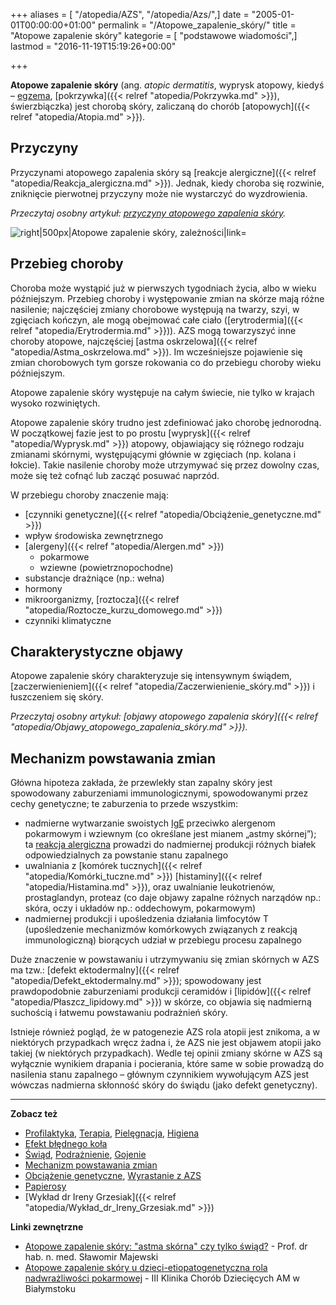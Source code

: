 +++
aliases = [ "/atopedia/AZS", "/atopedia/Azs/",]
date = "2005-01-01T00:00:00+01:00"
permalink = "/Atopowe_zapalenie_skóry/"
title = "Atopowe zapalenie skóry"
kategorie = [ "podstawowe wiadomości",]
lastmod = "2016-11-19T15:19:26+00:00"

+++

**Atopowe zapalenie skóry** (ang. *atopic dermatitis*, wyprysk atopowy, kiedyś –
[egzema](/atopedia/Egzema), [pokrzywka]({{< relref
"atopedia/Pokrzywka.md" >}}), świerzbiączka) jest chorobą skóry,
zaliczaną do chorób [atopowych]({{< relref "atopedia/Atopia.md" >}}).

## Przyczyny

Przyczynami atopowego zapalenia skóry są
[reakcje alergiczne]({{< relref "atopedia/Reakcja_alergiczna.md" >}}). Jednak, kiedy choroba się
rozwinie, zniknięcie pierwotnej przyczyny może nie wystarczyć do wyzdrowienia.

*Przeczytaj osobny artykuł: [przyczyny atopowego zapalenia skóry](/atopedia/Przyczyny_atopowego_zapalenia_skóry).*

![](/images/Atopowe-diagram.png "right|500px|Atopowe zapalenie skóry, zależności|link=")

## Przebieg choroby

Choroba może wystąpić już w pierwszych tygodniach życia, albo w wieku
późniejszym. Przebieg choroby i występowanie zmian na skórze mają różne
nasilenie; najczęściej zmiany chorobowe występują na twarzy, szyi, w zgięciach
kończyn, ale mogą obejmować całe ciało
([erytrodermia]({{< relref "atopedia/Erytrodermia.md" >}})).
AZS mogą towarzyszyć inne choroby atopowe, najczęściej
[astma oskrzelowa]({{< relref "atopedia/Astma_oskrzelowa.md" >}}).
Im wcześniejsze pojawienie się zmian chorobowych tym gorsze rokowania co do
przebiegu choroby wieku późniejszym.

Atopowe zapalenie skóry występuje na całym świecie, nie tylko w krajach wysoko
rozwiniętych.

Atopowe zapalenie skóry trudno jest zdefiniować jako chorobę jednorodną. W
początkowej fazie jest to po prostu [wyprysk]({{< relref "atopedia/Wyprysk.md" >}})
atopowy, objawiający się różnego rodzaju zmianami skórnymi,
występującymi głównie w zgięciach (np.  kolana i łokcie). Takie nasilenie
choroby może utrzymywać się przez dowolny czas, może się też cofnąć lub zacząć
posuwać naprzód.

W przebiegu choroby znaczenie mają:

-   [czynniki genetyczne]({{< relref "atopedia/Obciążenie_genetyczne.md" >}})
-   wpływ środowiska zewnętrznego
-   [alergeny]({{< relref "atopedia/Alergen.md" >}})
    -   pokarmowe
    -   wziewne (powietrznopochodne)
-   substancje drażniące (np.: wełna)
-   hormony
-   mikroorganizmy, [roztocza]({{< relref "atopedia/Roztocze_kurzu_domowego.md" >}})
-   czynniki klimatyczne

## Charakterystyczne objawy

Atopowe zapalenie skóry charakteryzuje się intensywnym świądem,
[zaczerwienieniem]({{< relref "atopedia/Zaczerwienienie_skóry.md" >}}) i
łuszczeniem się skóry.

*Przeczytaj osobny artykuł: [objawy atopowego zapalenia skóry]({{< relref "atopedia/Objawy_atopowego_zapalenia_skóry.md" >}}).*

## Mechanizm powstawania zmian

Główna hipoteza zakłada, że przewlekły stan zapalny skóry jest spowodowany
zaburzeniami immunologicznymi, spowodowanymi przez cechy genetyczne; te
zaburzenia to przede wszystkim:

-   nadmierne wytwarzanie swoistych [IgE](/atopedia/IgE) przeciwko
    alergenom pokarmowym i wziewnym (co określane jest mianem „astmy skórnej”);
    ta [reakcja alergiczna](/atopedia/Reakcja_alergiczna) prowadzi do
    nadmiernej produkcji różnych białek odpowiedzialnych za powstanie stanu
    zapalnego
-   uwalniania z [komórek tucznych]({{< relref "atopedia/Komórki_tuczne.md" >}})
    [histaminy]({{< relref "atopedia/Histamina.md" >}}),
    oraz uwalnianie leukotrienów, prostaglandyn, proteaz (co daje objawy zapalne
    różnych narządów np.: skóra, oczy i układów np.: oddechowym, pokarmowym)
-   nadmiernej produkcji i upośledzenia działania limfocytów T (upośledzenie
    mechanizmów komórkowych związanych z reakcją immunologiczną) biorących
    udział w przebiegu procesu zapalnego

Duże znaczenie w powstawaniu i utrzymywaniu się zmian skórnych w AZS ma tzw.:
[defekt ektodermalny]({{< relref "atopedia/Defekt_ektodermalny.md" >}});
spowodowany jest prawdopodobnie zaburzeniami produkcji ceramidów i [lipidów]({{<
relref "atopedia/Płaszcz_lipidowy.md" >}}) w skórze, co objawia się nadmierną
suchością i łatwemu powstawaniu podrażnień skóry.

Istnieje również pogląd, że w patogenezie AZS rola atopii jest znikoma, a w
niektórych przypadkach wręcz żadna i, że AZS nie jest objawem atopii jako takiej
(w niektórych przypadkach). Wedle tej opinii zmiany skórne w AZS są wyłącznie
wynikiem drapania i pocierania, które same w sobie prowadzą do nasilenia stanu
zapalnego – głównym czynnikiem wywołującym AZS jest wówczas nadmierna skłonność
skóry do świądu (jako defekt genetyczny).

------------------------------------------------------------------------

**Zobacz też**

-   [Profilaktyka](/atopedia/Profilaktyka), [Terapia](/atopedia/Terapia), [Pielęgnacja](/atopedia/Pielęgnacja), [Higiena](/atopedia/Higiena)
-   [Efekt błędnego koła](/atopedia/Efekt_błędnego_koła)
-   [Świąd](/atopedia/Świąd), [Podrażnienie](/atopedia/Podrażnienie), [Gojenie](/atopedia/Gojenie)
-   [Mechanizm powstawania zmian](/atopedia/Mechanizm_powstawania_zmian)
-   [Obciążenie genetyczne](/atopedia/Obciążenie_genetyczne), [Wyrastanie z AZS](/atopedia/Wyrastanie_z_AZS)
-   [Papierosy](/atopedia/Papierosy)
-   [Wykład dr Ireny Grzesiak]({{< relref "atopedia/Wykład_dr_Ireny_Grzesiak.md" >}})

**Linki zewnętrzne**

-   [Atopowe zapalenie skóry: "astma skórna" czy tylko świąd?](http://www.alergia.org.pl/lek.arch1/archiwum/00_03/atopowe.html) - Prof. dr hab. n. med. Sławomir Majewski
-   [Atopowe zapalenie skóry u dzieci-etiopatogenetyczna rola nadwrażliwości pokarmowej](http://www.alergia.org.pl/lek.arch1/archiwum/01_01/atopowe.html) - III Klinika Chorób Dziecięcych AM w Białymstoku
